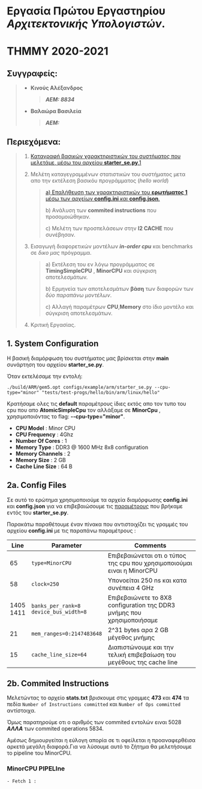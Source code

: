 # Εργασία Πρώτου Εργαστηρίου *Αρχιτεκτονικής Υπολογιστών*.

# ΤΗΜΜΥ 2020-2021

## Συγγραφείς: 
>- **Κινούς Αλέξανδρος**
>    >
>    > ***ΑΕΜ: 8834***
>
>- **Βαλαώρα Βασιλεία**
>    >
>    > ***ΑΕΜ:***

## Περιεχόμενα:
> 1. [Καταγραφή βασικών χαρακτηριστικών του συστήματος που μελετάμε, μέσω του αρχείου **starter_se.py**.1](#1-system-configuration)
>
> 2. Μελέτη καταγεγραμμένων στατιστικών του συστήματος μετα απο την εκτέλεση βασικόυ προγράμματος (*hello world*)
>
>    > [a) Επαλήθευση των χαρακτηριστικών του **ερωτήματος 1** μέσω των αρχείων **config.ini** *και* **config.json**.](#2a-config-files)
>    >
>    > b) Aνάλυση των **commited instructions** που προσομοιώθηκαν.
>    >
>    > c) Μελέτη των προσπελάσεων στην **l2 CACHE** που συνέβησαν.
> 3. Εισαγωγή διαφορετικών μοντέλων ***in-order cpu*** και benchmarks σε *δικο μας* πρόγραμμα.
>
>    > a) Εκτέλεση του εν λόγω προγράμματος σε **TimingSimpleCPU** , **MinorCPU** και σύγκριση αποτελεσμάτων.
>    >
>    > b) Ερμηνεία των αποτελεσμάτων **βάση** των διαφορών των *δύο παραπάνω μοντέλων*.
>    >
>    > c) Αλλαγή παραμέτρων **CPU**,**Memory** στο ίδιο μοντέλο και σύγκριση αποτελεσμάτων.
>   
> 4. Κριτική Εργασίας.


## 1. System Configuration

Η βασική διαμόρφωση του συστήματος μας βρίσκεται στην **main** συνάρτηση του αρχείου **starter_se.py**.

Όταν εκτελέσαμε την εντολή:

`./build/ARM/gem5.opt configs/example/arm/starter_se.py --cpu-type="minor" "tests/test-progs/hello/bin/arm/linux/hello"`

Kρατήσαμε ολες τις **default** παραμέτρους ίδιες εκτός απο τον τυπο του cpu που απο **AtomicSimpleCpu** τον αλλάξαμε σε **MinorCpu** , χρησιμοποιόντας το flag: **--cpu-type="minor"**.

   -  **CPU Model** : Minor CPU
   -  **CPU Frequency** : 4Ghz
   -  **Number Of Cores** : 1
   -  **Memory Type** : DDR3 @ 1600 MHz 8x8 configuration
   -  **Memory Channels** : 2
   -  **Memory Size** : 2 GB
   -  **Cache Line Size** : 64 B

## 2a. Config Files

Σε αυτό το ερώτημα χρησιμοποιούμε τα αρχεία διαμόρφωσης **config.ini** και **config.json** για να επιβεβαιώσουμε τις [παραμέτρους](#1-system-configuration) που βρήκαμε εντός του **starter_se.py**.

Παρακάτω παραθέτουμε έναν πίνακα που αντιστοιχίζει τις γραμμές του αρχείου **config.ini** με τις παραπάνω παραμέτρους :


| Line |    Parameter    |     Comments     |
| --- | --- | --- |
| 65 | `type=MinorCPU` | Επιβεβαιώνεται οτι ο τύπος της cpu που χρησιμοποιούμαι ειναι η MinorCPU |
| 58 | `clock=250` | Υπονοείται 250 ns και κατα συνέπεια 4 GHz |
| 1405 <br> 1411| `banks_per_rank=8` <br> `device_bus_width=8` |  Επιβεβαιώνετε το 8X8 configuration της DDR3 μνήμης που χρησιμοποιήσαμε |
| 21 | `mem_ranges=0:2147483648` | 2^31 bytes αρα 2 GB μέγεθος μνήμης |
| 15 | `cache_line_size=64` | Διαπιστώνουμε και την τελική επιβεβαίωση του μεγέθους της cache line |

## 2b. Commited Instructions

Μελετώντας το αρχείο **stats.txt** βρισκουμε στις γραμμες **473** και **474** τα πεδία `Number of Instructions committed` και `Number of Ops committed` αντίστοιχα.

Όμως παρατηρούμε οτι ο αριθμός των commited εντολών ειναι 5028 ***ΑΛΛΑ*** των commited operations 5834.

Αμέσως δημιουργείται η εύλογη απορία σε τι οφείλεται η προαναφερθέισα αρκετά μεγάλη διαφορά.Για να λύσουμε αυτό το ζήτημα θα μελετήσουμε το pipeline του MinorCPU.

### MinorCPU PIPELIne
    
    - Fetch 1 : 
    
    
  
